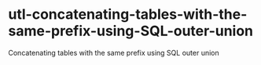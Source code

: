 # utl-concatenating-tables-with-the-same-prefix-using-SQL-outer-union
Concatenating tables with the same prefix using SQL outer union
